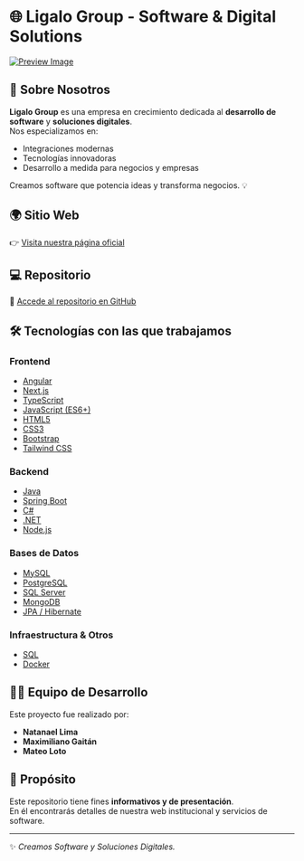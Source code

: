 # 🌐 Ligalo Group - Software & Digital Solutions

[![Preview Image](https://i.postimg.cc/pX3XP9k9/busness-image-nortecode.png)](https://postimg.cc/SJ7prxBq)

## 🚀 Sobre Nosotros

**Ligalo Group** es una empresa en crecimiento dedicada al **desarrollo de software** y **soluciones digitales**.  
Nos especializamos en:

- Integraciones modernas
- Tecnologías innovadoras
- Desarrollo a medida para negocios y empresas

Creamos software que potencia ideas y transforma negocios. 💡

## 🌍 Sitio Web

👉 [Visita nuestra página oficial](https://lgl-group.vercel.app/)

## 💻 Repositorio

🔗 [Accede al repositorio en GitHub](https://github.com/natanael-lima/lgl-group/tree/develop)

## 🛠️ Tecnologías con las que trabajamos

### Frontend

- [Angular](https://angular.io/)
- [Next.js](https://nextjs.org/)
- [TypeScript](https://www.typescriptlang.org/)
- [JavaScript (ES6+)](https://developer.mozilla.org/es/docs/Web/JavaScript)
- [HTML5](https://developer.mozilla.org/es/docs/Web/HTML)
- [CSS3](https://developer.mozilla.org/es/docs/Web/CSS)
- [Bootstrap](https://getbootstrap.com/)
- [Tailwind CSS](https://tailwindcss.com/)

### Backend

- [Java](https://www.oracle.com/java/)
- [Spring Boot](https://spring.io/projects/spring-boot)
- [C#](https://learn.microsoft.com/es-es/dotnet/csharp/)
- [.NET](https://dotnet.microsoft.com/)
- [Node.js](https://nodejs.org/)

### Bases de Datos

- [MySQL](https://www.mysql.com/)
- [PostgreSQL](https://www.postgresql.org/)
- [SQL Server](https://www.microsoft.com/es-es/sql-server)
- [MongoDB](https://www.mongodb.com/)
- [JPA / Hibernate](https://hibernate.org/)

### Infraestructura & Otros

- [SQL](https://es.wikipedia.org/wiki/SQL)
- [Docker](https://www.docker.com/)

## 👨‍💻 Equipo de Desarrollo

Este proyecto fue realizado por:

- **Natanael Lima**
- **Maximiliano Gaitán**
- **Mateo Loto**

## 📌 Propósito

Este repositorio tiene fines **informativos y de presentación**.  
En él encontrarás detalles de nuestra web institucional y servicios de software.

---

✨ _Creamos Software y Soluciones Digitales._
